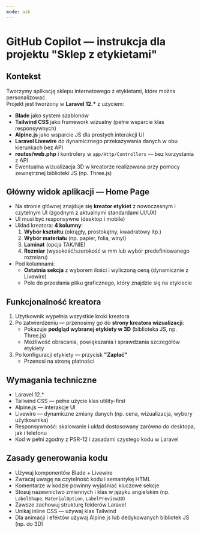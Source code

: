 ```yaml
---
mode: ask
---
```

# GitHub Copilot — instrukcja dla projektu "Sklep z etykietami"

## Kontekst
Tworzymy aplikację sklepu internetowego z etykietami, które można personalizować.  
Projekt jest tworzony w **Laravel 12.\*** z użyciem:
- **Blade** jako system szablonów
- **Tailwind CSS** jako framework wizualny (pełne wsparcie klas responsywnych)
- **Alpine.js** jako wsparcie JS dla prostych interakcji UI
- **Laravel Livewire** do dynamicznego przekazywania danych w obu kierunkach bez API
- **routes/web.php** i kontrolery w `app/Http/Controllers` — bez korzystania z API
- Ewentualna wizualizacja 3D w kreatorze realizowana przy pomocy zewnętrznej biblioteki JS (np. Three.js)

## Główny widok aplikacji — Home Page
- Na stronie głównej znajduje się **kreator etykiet** z nowoczesnym i czytelnym UI (zgodnym z aktualnymi standardami UI/UX)
- UI musi być responsywne (desktop i mobile)
- Układ kreatora: **4 kolumny**:
  1. **Wybór kształtu** (okrągły, prostokątny, kwadratowy itp.)
  2. **Wybór materiału** (np. papier, folia, winyl)
  3. **Laminat** (opcja TAK/NIE)
  4. **Rozmiar** (wysokość/szerokość w mm lub wybór predefiniowanego rozmiaru)
- Pod kolumnami:  
  - **Ostatnia sekcja** z wyborem ilości i wyliczoną ceną (dynamicznie z Livewire)  
  - Pole do przesłania pliku graficznego, który znajdzie się na etykiecie

## Funkcjonalność kreatora
1. Użytkownik wypełnia wszystkie kroki kreatora
2. Po zatwierdzeniu — przenosimy go do **strony kreatora wizualizacji**:
   - Pokazuje **podgląd wybranej etykiety w 3D** (biblioteka JS, np. Three.js)
   - Możliwość obracania, powiększania i sprawdzania szczegółów etykiety
3. Po konfiguracji etykiety — przycisk **"Zapłać"**
   - Przenosi na stronę płatności

## Wymagania techniczne
- Laravel 12.\*
- Tailwind CSS — pełne użycie klas utility-first
- Alpine.js — interakcje UI
- Livewire — dynamiczne zmiany danych (np. cena, wizualizacja, wybory użytkownika)
- Responsywność: skalowanie i układ dostosowany zarówno do desktopa, jak i telefonu
- Kod w pełni zgodny z PSR-12 i zasadami czystego kodu w Laravel

## Zasady generowania kodu
- Używaj komponentów Blade + Livewire
- Zwracaj uwagę na czytelność kodu i semantykę HTML
- Komentarze w kodzie powinny wyjaśniać kluczowe sekcje
- Stosuj nazewnictwo zmiennych i klas w języku angielskim (np. `LabelShape`, `MaterialOption`, `LabelPreview3D`)
- Zawsze zachowuj strukturę folderów Laravel
- Unikaj inline CSS — używaj klas Tailwind
- Dla animacji i efektów używaj Alpine.js lub dedykowanych bibliotek JS (np. do 3D)